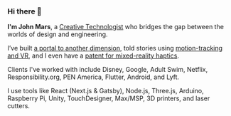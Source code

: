 ### Hi there 👋

**I'm John Mars**,
a [Creative Technologist](https://github.com/j0hnm4r5/awesome-creative-technology) who bridges the gap between the worlds of design and engineering.

I’ve built [a portal to another dimension](https://hellomars.dev/projects/rickflector), told stories using [motion-tracking and VR](https://hellomars.dev/projects/cloud-space), and I even have a [patent for mixed-reality haptics](https://patents.google.com/patent/US10431006B2/).

Clients I've worked with include Disney, Google, Adult Swim, Netflix, Responsibility.org, PEN America, Flutter, Android, and Lyft.

I use tools like React (Next.js & Gatsby), Node.js, Three.js, Arduino, Raspberry Pi, Unity, TouchDesigner, Max/MSP, 3D printers, and laser cutters.
